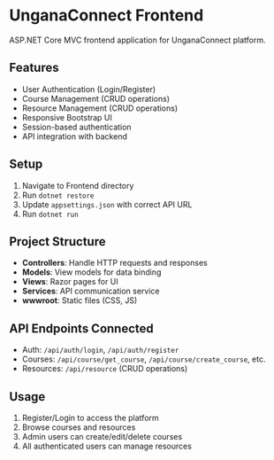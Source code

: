 # UnganaConnect Frontend

ASP.NET Core MVC frontend application for UnganaConnect platform.

## Features

- User Authentication (Login/Register)
- Course Management (CRUD operations)
- Resource Management (CRUD operations)
- Responsive Bootstrap UI
- Session-based authentication
- API integration with backend

## Setup

1. Navigate to Frontend directory
2. Run `dotnet restore`
3. Update `appsettings.json` with correct API URL
4. Run `dotnet run`

## Project Structure

- **Controllers**: Handle HTTP requests and responses
- **Models**: View models for data binding
- **Views**: Razor pages for UI
- **Services**: API communication service
- **wwwroot**: Static files (CSS, JS)

## API Endpoints Connected

- Auth: `/api/auth/login`, `/api/auth/register`
- Courses: `/api/course/get_course`, `/api/course/create_course`, etc.
- Resources: `/api/resource` (CRUD operations)

## Usage

1. Register/Login to access the platform
2. Browse courses and resources
3. Admin users can create/edit/delete courses
4. All authenticated users can manage resources